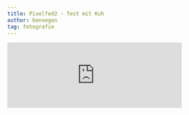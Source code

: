 ```yaml
---
title: Pixelfed2 - Test mit Kuh
author: benoegen
tag: fotografie
---
```

<iframe src="https://pixelfed.de/p/benoegen/497872267125171911/embed?caption=true&likes=false&layout=full" class="pixelfed__embed" style="max-width: 100%; border: 0" width="400" allowfullscreen="allowfullscreen"></iframe><script async defer src="https://pixelfed.de/embed.js"></script>
